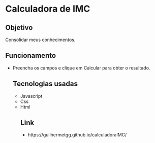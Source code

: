 <body>
<h1>Calculadora de IMC</h1>
<h2>Objetivo</h1>
Consolidar meus conhecimentos.
  
 <h2>Funcionamento</h2>
 <ul>
  <li>Preencha os campos e clique em Calcular para obter o resultado.</li>
  
   <h2>Tecnologias usadas</h2>
 <ul>
  <li>Javascript</li>
  <li>Css</li>
  <li>Html</li>
  
   <h2>Link</h2>
 <ul>
   <li>https://guilhermetgg.github.io/calculadoraIMC/</li>
